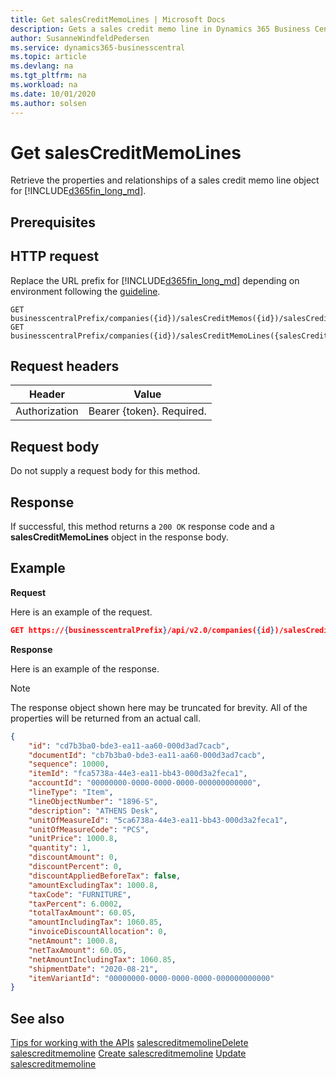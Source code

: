 ```yaml
---
title: Get salesCreditMemoLines | Microsoft Docs
description: Gets a sales credit memo line in Dynamics 365 Business Central. 
author: SusanneWindfeldPedersen
ms.service: dynamics365-businesscentral
ms.topic: article
ms.devlang: na
ms.tgt_pltfrm: na
ms.workload: na
ms.date: 10/01/2020
ms.author: solsen
---
```


# Get salesCreditMemoLines
Retrieve the properties and relationships of a sales credit memo line object for [!INCLUDE[d365fin_long_md](../../includes/d365fin_long_md.md)].

## Prerequisites

## HTTP request
Replace the URL prefix for [!INCLUDE[d365fin_long_md](../../includes/d365fin_long_md.md)] depending on environment following the [guideline](../../v2.0/endpoints-apis-for-dynamics.md).

```
GET businesscentralPrefix/companies({id})/salesCreditMemos({id})/salesCreditMemoLines({salesCreditMemoLineId})
GET businesscentralPrefix/companies({id})/salesCreditMemoLines({salesCreditMemoLineId})
```

## Request headers

|Header|Value|
|------|-----|
|Authorization  |Bearer {token}. Required. |

## Request body
Do not supply a request body for this method.

## Response
If successful, this method returns a ```200 OK``` response code and a **salesCreditMemoLines** object in the response body.

## Example

**Request**

Here is an example of the request.
```json
GET https://{businesscentralPrefix}/api/v2.0/companies({id})/salesCreditMemos({id})/salesCreditMemoLines({salesCreditMemoLineId})
```

**Response**

Here is an example of the response. 

> [!NOTE]  
>   The response object shown here may be truncated for brevity. All of the properties will be returned from an actual call.

```json
{
    "id": "cd7b3ba0-bde3-ea11-aa60-000d3ad7cacb",
    "documentId": "cb7b3ba0-bde3-ea11-aa60-000d3ad7cacb",
    "sequence": 10000,
    "itemId": "fca5738a-44e3-ea11-bb43-000d3a2feca1",
    "accountId": "00000000-0000-0000-0000-000000000000",
    "lineType": "Item",
    "lineObjectNumber": "1896-S",
    "description": "ATHENS Desk",
    "unitOfMeasureId": "5ca6738a-44e3-ea11-bb43-000d3a2feca1",
    "unitOfMeasureCode": "PCS",
    "unitPrice": 1000.8,
    "quantity": 1,
    "discountAmount": 0,
    "discountPercent": 0,
    "discountAppliedBeforeTax": false,
    "amountExcludingTax": 1000.8,
    "taxCode": "FURNITURE",
    "taxPercent": 6.0002,
    "totalTaxAmount": 60.05,
    "amountIncludingTax": 1060.85,
    "invoiceDiscountAllocation": 0,
    "netAmount": 1000.8,
    "netTaxAmount": 60.05,
    "netAmountIncludingTax": 1060.85,
    "shipmentDate": "2020-08-21",
    "itemVariantId": "00000000-0000-0000-0000-000000000000"
}
```

## See also
[Tips for working with the APIs](/dynamics365/business-central/dev-itpro/developer/devenv-connect-apps-tips)
[salescreditmemoline](../resources/dynamics_salescreditmemoline.md)[Delete salescreditmemoline](../api/dynamics_salescreditmemoline_Delete.md)
[Create salescreditmemoline](../api/dynamics_salescreditmemoline_Create.md)
[Update salescreditmemoline](../api/dynamics_salescreditmemoline_Update.md)
